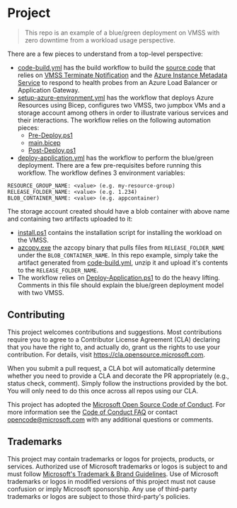 # Project

> This repo is an example of a blue/green deployment on VMSS with zero 
> downtime from a workload usage perspective.

There are a few pieces to understand from a top-level perspective:

- [code-build.yml](./.github/workflows/code-build.yml) has the build workflow
to build the [source code](./source/) that relies on 
[VMSS Terminate Notification](https://learn.microsoft.com/en-us/azure/virtual-machine-scale-sets/virtual-machine-scale-sets-terminate-notification) 
and the [Azure Instance Metadata Service](https://learn.microsoft.com/en-us/azure/virtual-machines/instance-metadata-service)
to respond to health probes from an Azure Load Balancer or Application Gateway.
- [setup-azure-environment.yml](./.github/workflows/setup-azure-environment.yml)
has the workflow that deploys Azure Resources using Bicep, configures two VMSS,
two jumpbox VMs and a storage account among others in order to illustrate various
services and their interactions. The workflow relies on the following automation 
pieces:
  - [Pre-Deploy.ps1](./automation/Pre-Deploy.ps1)
  - [main.bicep](./automation/main.bicep)
  - [Post-Deploy.ps1](./automation/Post-Deploy.ps1)
- [deploy-application.yml](./.github/workflows/deploy-application.yml) has the
workflow to perform the blue/green deployment. There are a few pre-requisites
before running this workflow. The workflow defines 3 environment variables:
```
RESOURCE_GROUP_NAME: <value> (e.g. my-resource-group)
RELEASE_FOLDER_NAME: <value> (e.g. 1.234)
BLOB_CONTAINER_NAME: <value> (e.g. appcontainer)
```
The storage account created should have a blob container with above
name and containing two artifacts uploaded to it:
  - [install.ps1](./automation/install.ps1) contains the installation script
  for installing the workload on the VMSS.
  - [azcopy.exe](./automation/azcopy.exe) the azcopy binary that pulls
  files from `RELEASE_FOLDER_NAME` under the `BLOB_CONTAINER_NAME`. In this
  repo example, simply take the artifact generated from 
  [code-build.yml](./.github/workflows/code-build.yml), unzip it and upload 
  it's contents to the `RELEASE_FOLDER_NAME`.
  - The workflow relies on [Deploy-Application.ps1](./automation/Deploy-Application.ps1)
    to do the heavy lifting. Comments in this file should explain the
    blue/green deployment model with two VMSS.

## Contributing

This project welcomes contributions and suggestions.  Most contributions require you to agree to a
Contributor License Agreement (CLA) declaring that you have the right to, and actually do, grant us
the rights to use your contribution. For details, visit https://cla.opensource.microsoft.com.

When you submit a pull request, a CLA bot will automatically determine whether you need to provide
a CLA and decorate the PR appropriately (e.g., status check, comment). Simply follow the instructions
provided by the bot. You will only need to do this once across all repos using our CLA.

This project has adopted the [Microsoft Open Source Code of Conduct](https://opensource.microsoft.com/codeofconduct/).
For more information see the [Code of Conduct FAQ](https://opensource.microsoft.com/codeofconduct/faq/) or
contact [opencode@microsoft.com](mailto:opencode@microsoft.com) with any additional questions or comments.

## Trademarks

This project may contain trademarks or logos for projects, products, or services. Authorized use of Microsoft 
trademarks or logos is subject to and must follow 
[Microsoft's Trademark & Brand Guidelines](https://www.microsoft.com/en-us/legal/intellectualproperty/trademarks/usage/general).
Use of Microsoft trademarks or logos in modified versions of this project must not cause confusion or imply Microsoft sponsorship.
Any use of third-party trademarks or logos are subject to those third-party's policies.
